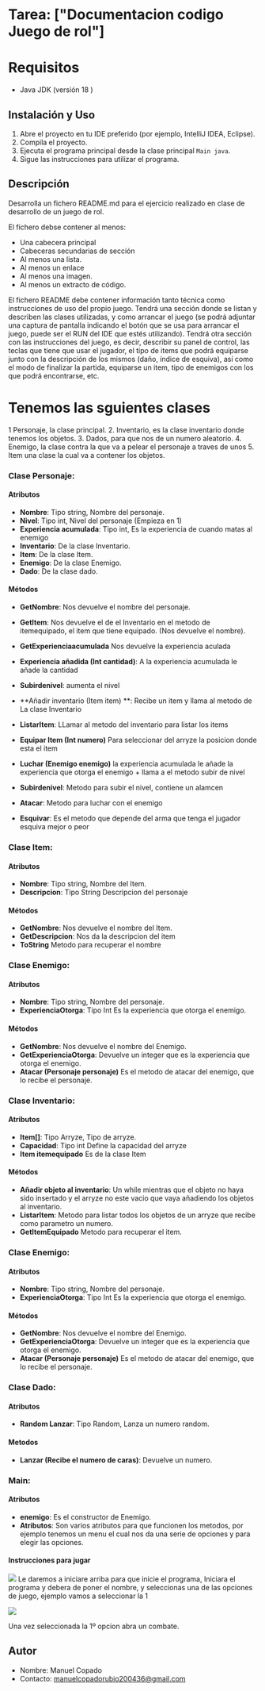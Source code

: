 # Tarea: ["Documentacion codigo Juego de rol"]

# Requisitos

- Java JDK (versión 18 )

## Instalación y Uso

1. Abre el proyecto en tu IDE preferido (por ejemplo, IntelliJ IDEA, Eclipse).
2. Compila el proyecto.
3. Ejecuta el programa principal desde la clase principal `Main java`.
4. Sigue las instrucciones para utilizar el programa.

## Descripción

Desarrolla un fichero README.md para el ejercicio realizado en clase de desarrollo de un juego de rol.

El fichero debse contener al menos:

- Una cabecera principal
- Cabeceras secundarias de sección
- Al menos una lista.
- Al menos un enlace
- Al menos una imagen.
- Al menos un extracto de código.

El fichero README debe contener información tanto técnica como instrucciones de uso del propio juego. Tendrá una sección donde se listan y describen las clases utilizadas, y como arrancar el juego (se podrá adjuntar una captura de pantalla indicando el botón que se usa para arrancar el juego, puede ser el RUN del IDE que estés utilizando).
Tendrá otra sección con las instrucciones del juego, es decir, describir su panel de control, las teclas que tiene que usar el jugador, el tipo de items que podrá equiparse junto con la descripción de los mismos (daño, índice de esquiva), así como el modo de finalizar la partida, equiparse un item, tipo de enemigos con los que podrá encontrarse, etc.

# Tenemos las sguientes clases

1 Personaje, la clase principal. 2. Inventario, es la clase inventario donde tenemos los objetos. 3. Dados, para que nos de un numero aleatorio. 4. Enemigo, la clase contra la que va a pelear el personaje a traves de unos 5. Item una clase la cual va a contener los objetos.

### Clase Personaje:

#### Atributos

- **Nombre**: Tipo string, Nombre del personaje.
- **Nivel**: Tipo int, Nivel del personaje (Empieza en 1)
- **Experiencia acumulada**: Tipo int, Es la experiencia de cuando matas al enemigo
- **Inventario**: De la clase Inventario.
- **Item**: De la clase Item.
- **Enemigo**: De la clase Enemigo.
- **Dado**: De la clase dado.

#### Métodos

- **GetNombre**: Nos devuelve el nombre del personaje.
- **GetItem**: Nos devuelve el de el Inventario en el metodo de itemequipado, el item que tiene equipado. (Nos devuelve el nombre).
- **GetExperienciaacumulada** Nos devuelve la experiencia aculada
- **Experiencia añadida (Int cantidad)**: A la experiencia acumulada le añade la cantidad
- **Subirdenivel**: aumenta el nivel
- **Añadir inventario (Item item) **: Recibe un item y llama al metodo de La clase Inventario
- **ListarItem**: LLamar al metodo del inventario para listar los items
- **Equipar Item (Int numero)** Para seleccionar del arryze la posicion donde esta el item
- **Luchar (Enemigo enemigo)** la experiencia acumulada le añade la experiencia que otorga el enemigo + llama a el metodo subir de nivel

- **Subirdenivel**: Metodo para subir el nivel, contiene un alamcen

- **Atacar**: Metodo para luchar con el enemigo
- **Esquivar**: Es el metodo que depende del arma que tenga el jugador esquiva mejor o peor

### Clase Item:

#### Atributos

- **Nombre**: Tipo string, Nombre del Item.
- **Descripcion**: Tipo String Descripcion del personaje

#### Métodos

- **GetNombre**: Nos devuelve el nombre del Item.
- **GetDescripcion**: Nos da la descripcion del item
- **ToString** Metodo para recuperar el nombre

### Clase Enemigo:

#### Atributos

- **Nombre**: Tipo string, Nombre del personaje.
- **ExperienciaOtorga**: Tipo Int Es la experiencia que otorga el enemigo.

#### Métodos

- **GetNombre**: Nos devuelve el nombre del Enemigo.
- **GetExperienciaOtorga**: Devuelve un integer que es la experiencia que otorga el enemigo.
- **Atacar (Personaje personaje)** Es el metodo de atacar del enemigo, que lo recibe el personaje.

### Clase Inventario:

#### Atributos

- **Item[]**: Tipo Arryze, Tipo de arryze.
- **Capacidad**: Tipo int Define la capacidad del arryze
- **Item itemequipado** Es de la clase Item

#### Métodos

- **Añadir objeto al inventario**: Un while mientras que el objeto no haya sido insertado y el arryze no este vacio que vaya añadiendo los objetos al inventario.
- **ListarItem**: Metodo para listar todos los objetos de un arryze que recibe como parametro un numero.
- **GetItemEquipado** Metodo para recuperar el item.

### Clase Enemigo:

#### Atributos

- **Nombre**: Tipo string, Nombre del personaje.
- **ExperienciaOtorga**: Tipo Int Es la experiencia que otorga el enemigo.

#### Métodos

- **GetNombre**: Nos devuelve el nombre del Enemigo.
- **GetExperienciaOtorga**: Devuelve un integer que es la experiencia que otorga el enemigo.
- **Atacar (Personaje personaje)** Es el metodo de atacar del enemigo, que lo recibe el personaje.

### Clase Dado:

#### Atributos

- **Random Lanzar**: Tipo Random, Lanza un numero random.

#### Metodos

- **Lanzar (Recibe el numero de caras)**: Devuelve un numero.

### Main:

#### Atributos

- **enemigo**: Es el constructor de Enemigo.
- **Atributos**: Son varios atributos para que funcionen los metodos, por ejemplo tenemos un menu el cual nos da una serie de opciones y para elegir las opciones.

#### Instrucciones para jugar

![](image.png) Le daremos a iniciare arriba para que inicie el programa, Iniciara el programa y debera de poner el nombre, y seleccionas una de las opciones de juego, ejemplo vamos a seleccionar la 1

![](image-1.png)

Una vez seleccionada la 1º opcion abra un combate.

## Autor

- Nombre: Manuel Copado
- Contacto: manuelcopadorubio200436@gmail.com
